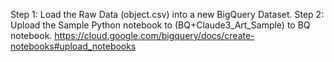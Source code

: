 Step 1:
Load the Raw Data (object.csv) into a new BigQuery Dataset.
Step 2:
Upload the Sample Python notebook to (BQ+Claude3_Art_Sample) to BQ notebook. https://cloud.google.com/bigquery/docs/create-notebooks#upload_notebooks
